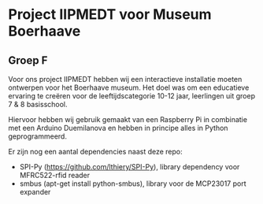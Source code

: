 Project IIPMEDT voor Museum Boerhaave
===
Groep F
---

Voor ons project IIPMEDT hebben wij een interactieve installatie moeten ontwerpen voor het Boerhaave museum. Het doel was om een educatieve ervaring te creëren voor de leeftijdscategorie 10-12 jaar, leerlingen uit groep 7 & 8 basisschool.

Hiervoor hebben wij gebruik gemaakt van een Raspberry Pi in combinatie met een Arduino Duemilanova en hebben in principe alles in Python geprogrammeerd.

Er zijn nog een aantal dependencies naast deze repo:
- SPI-Py (https://github.com/lthiery/SPI-Py), library dependency voor MFRC522-rfid reader
- smbus (apt-get install python-smbus), library voor de MCP23017 port expander


